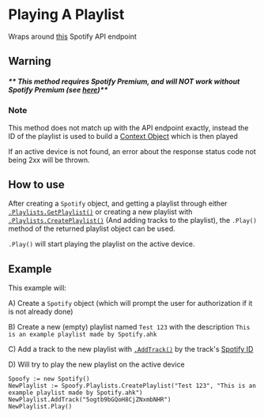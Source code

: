 # Playing A Playlist
Wraps around [this](https://developer.spotify.com/documentation/web-api/reference/player/start-a-users-playback/) Spotify API endpoint
## Warning
##### ** This method requires Spotify Premium, and will NOT work without Spotify Premium (see [here](https://developer.spotify.com/documentation/web-api/reference/player/start-a-users-playback/#response-format))**
### Note
This method does not match up with the API endpoint exactly, instead the ID of the playlist is used to build a [Context Object](/contexts/context-obj) which is then played

If an active device is not found, an error about the response status code not being 2xx will be thrown.
## How to use
After creating a `Spotify` object, and getting a playlist through either [`.Playlists.GetPlaylist()`](get-playlist.md) or creating a new playlist with [`.Playlists.CreatePlaylist()`](create.md) (And adding tracks to the playlist), the `.Play()` method of the returned playlist object can be used. 

`.Play()` will start playing the playlist on the active device.

## Example
This example will:

A) Create a `Spotify` object (which will prompt the user for authorization if it is not already done) 

B) Create a new (empty) playlist named `Test 123` with the description `This is an example playlist made by Spotify.ahk`

C) Add a track to the new playlist with [`.AddTrack()`](add-tracks.md) by the track's [Spotify ID](https://developer.spotify.com/documentation/web-api/#spotify-uris-and-ids)

D) Will try to play the new playlist on the active device
```
Spoofy := new Spotify()
NewPlaylist := Spoofy.Playlists.CreatePlaylist("Test 123", "This is an example playlist made by Spotify.ahk")
NewPlaylist.AddTrack("5ogtb9bGQoH8CjZNxmbNHR")
NewPlaylist.Play()
```